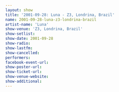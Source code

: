 ```yaml
---
layout: show
title: '2001-09-28: Luna - Z3, Londrina, Brazil'
name: 2001-09-28-luna-z3-londrina-brazil
artist-name: 'Luna'
show-venue: 'Z3, Londrina, Brazil'
show-setlist: 
show-date: 2001-09-28
show-radio: 
show-lastfm: 
show-cancelled: 
performers: 
facebook-event-url: 
show-poster-url: 
show-ticket-url: 
show-venue-website: 
show-additional: 
---
```


